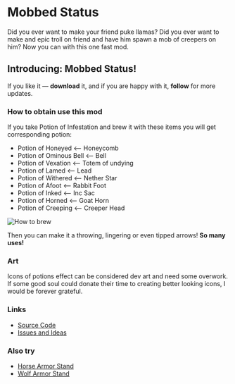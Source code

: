 # Mobbed Status
Did you ever want to make your friend puke llamas? Did you ever want to make and epic troll on friend and have him spawn a mob of creepers on him? Now you can with this one fast mod.
## Introducing: **Mobbed Status**!

If you like it — **download** it, and if you are happy with it, **follow** for more updates.

### How to obtain use this mod
If you take Potion of Infestation and brew it with these items you will get corresponding potion:
- Potion of Honeyed <— Honeycomb
- Potion of Ominous Bell <— Bell
- Potion of Vexation <— Totem of undying
- Potion of Lamed <— Lead
- Potion of Withered <— Nether Star
- Potion of Afoot <— Rabbit Foot
- Potion of Inked <— Inc Sac
- Potion of Horned <— Goat Horn
- Potion of Creeping <— Creeper Head

![How to brew](https://cdn.modrinth.com/data/3zWqkm19/images/89e5f8e8c30814260d30cbc2187d3463e1f978f7.png)

Then you can make it a throwing, lingering or even tipped arrows! **So many uses!**

### Art
Icons of potions effect can be considered dev art and need some overwork. If some good soul could donate their time to creating better looking icons, I would be forever grateful.

### Links
- [Source Code](https://github.com/HyeroDrimm/Mobbed-Status)
- [Issues and Ideas](https://github.com/HyeroDrimm/Mobbed-Status/issues)

### Also try
- [Horse Armor Stand](https://modrinth.com/mod/horse-armor-stand)
- [Wolf Armor Stand](https://modrinth.com/mod/wolf-armor-stand)
